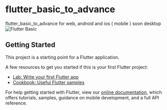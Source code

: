 # flutter_basic_to_advance

flutter_basic_to_advance for web, android and ios ( mobile )
soon desktop
![Flutter Basic](/assets/images/flutter_basic_knowledge_yogithesymbian.png?raw=true "Flutter Basic")

## Getting Started

This project is a starting point for a Flutter application.

A few resources to get you started if this is your first Flutter project:

- [Lab: Write your first Flutter app](https://flutter.dev/docs/get-started/codelab)
- [Cookbook: Useful Flutter samples](https://flutter.dev/docs/cookbook)

For help getting started with Flutter, view our
[online documentation](https://flutter.dev/docs), which offers tutorials,
samples, guidance on mobile development, and a full API reference.
